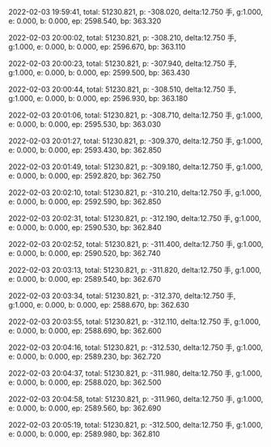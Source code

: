 2022-02-03 19:59:41, total: 51230.821, p: -308.020, delta:12.750 手, g:1.000, e: 0.000, b: 0.000, ep: 2598.540, bp: 363.320

2022-02-03 20:00:02, total: 51230.821, p: -308.210, delta:12.750 手, g:1.000, e: 0.000, b: 0.000, ep: 2596.670, bp: 363.110

2022-02-03 20:00:23, total: 51230.821, p: -307.940, delta:12.750 手, g:1.000, e: 0.000, b: 0.000, ep: 2599.500, bp: 363.430

2022-02-03 20:00:44, total: 51230.821, p: -308.510, delta:12.750 手, g:1.000, e: 0.000, b: 0.000, ep: 2596.930, bp: 363.180

2022-02-03 20:01:06, total: 51230.821, p: -308.710, delta:12.750 手, g:1.000, e: 0.000, b: 0.000, ep: 2595.530, bp: 363.030

2022-02-03 20:01:27, total: 51230.821, p: -309.370, delta:12.750 手, g:1.000, e: 0.000, b: 0.000, ep: 2593.430, bp: 362.850

2022-02-03 20:01:49, total: 51230.821, p: -309.180, delta:12.750 手, g:1.000, e: 0.000, b: 0.000, ep: 2592.820, bp: 362.750

2022-02-03 20:02:10, total: 51230.821, p: -310.210, delta:12.750 手, g:1.000, e: 0.000, b: 0.000, ep: 2592.590, bp: 362.850

2022-02-03 20:02:31, total: 51230.821, p: -312.190, delta:12.750 手, g:1.000, e: 0.000, b: 0.000, ep: 2590.530, bp: 362.840

2022-02-03 20:02:52, total: 51230.821, p: -311.400, delta:12.750 手, g:1.000, e: 0.000, b: 0.000, ep: 2590.520, bp: 362.740

2022-02-03 20:03:13, total: 51230.821, p: -311.820, delta:12.750 手, g:1.000, e: 0.000, b: 0.000, ep: 2589.540, bp: 362.670

2022-02-03 20:03:34, total: 51230.821, p: -312.370, delta:12.750 手, g:1.000, e: 0.000, b: 0.000, ep: 2588.670, bp: 362.630

2022-02-03 20:03:55, total: 51230.821, p: -312.110, delta:12.750 手, g:1.000, e: 0.000, b: 0.000, ep: 2588.690, bp: 362.600

2022-02-03 20:04:16, total: 51230.821, p: -312.530, delta:12.750 手, g:1.000, e: 0.000, b: 0.000, ep: 2589.230, bp: 362.720

2022-02-03 20:04:37, total: 51230.821, p: -311.980, delta:12.750 手, g:1.000, e: 0.000, b: 0.000, ep: 2588.020, bp: 362.500

2022-02-03 20:04:58, total: 51230.821, p: -311.960, delta:12.750 手, g:1.000, e: 0.000, b: 0.000, ep: 2589.560, bp: 362.690

2022-02-03 20:05:19, total: 51230.821, p: -312.500, delta:12.750 手, g:1.000, e: 0.000, b: 0.000, ep: 2589.980, bp: 362.810